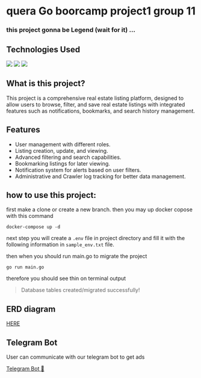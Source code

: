 # quera Go boorcamp project1 group 11
### this project gonna be Legend (wait for it) ...


## Technologies Used
<span><img src="https://img.shields.io/badge/Docker-2CA5E0?style=flat&logo=docker&logoColor=white" /></span>
<span><img src="https://img.shields.io/badge/PostgreSQL-316192?style=flat&logo=postgresql&logoColor=white" /></span>
<span><img src="https://img.shields.io/badge/Golang-1.23-blue" /></span>


## What is this project?
This project is a comprehensive real estate listing platform, designed to allow users to browse, filter, and save real estate listings with integrated features such as notifications, bookmarks, and search history management.

## Features
- User management with different roles.
- Listing creation, update, and viewing.
- Advanced filtering and search capabilities.
- Bookmarking listings for later viewing.
- Notification system for alerts based on user filters.
- Administrative and Crawler log tracking for better data management.


## how to use this project:

first make a clone or create a new branch.
then you may up docker copose with this command 
```
docker-compose up -d 

```
next step you will create a ``` .env ``` file in project directory and fill it with the following information in ``` sample_env.txt ``` file.

then when you should run main.go to migrate the project

```
go run main.go

```

therefore you should see thin on terminal output

> Database tables created/migrated successfully!  

## ERD diagram
[HERE](erd_maket.pdf)

## Telegram Bot

User can communicate with our telegram bot to get ads

[Telegram Bot 🔗](https://t.me/quera11_bot)

